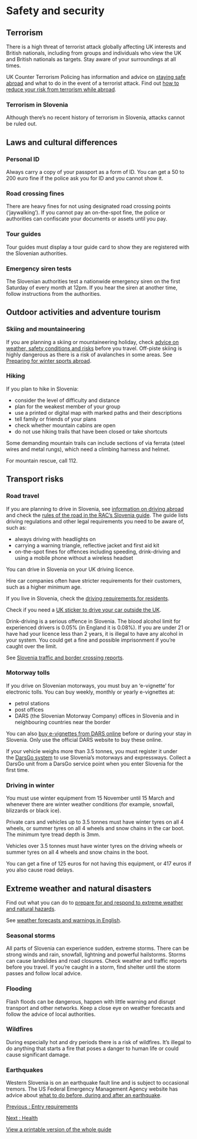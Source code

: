 # Safety and security

## Terrorism

There is a high threat of terrorist attack globally affecting UK interests and British nationals, including from groups and individuals who view the UK and British nationals as targets. Stay aware of your surroundings at all times.

UK Counter Terrorism Policing has information and advice on [staying safe abroad](https://www.counterterrorism.police.uk/safetyadvice/) and what to do in the event of a terrorist attack. Find out [how to reduce your risk from terrorism while abroad](https://www.gov.uk/guidance/reduce-your-risk-from-terrorism-while-abroad).

### Terrorism in Slovenia

Although there’s no recent history of terrorism in Slovenia, attacks cannot be ruled out.

## Laws and cultural differences

### Personal ID

Always carry a copy of your passport as a form of ID. You can get a 50 to 200 euro fine if the police ask you for ID and you cannot show it.

### Road crossing fines

There are heavy fines for not using designated road crossing points (‘jaywalking’). If you cannot pay an on-the-spot fine, the police or authorities can confiscate your documents or assets until you pay.

### Tour guides

Tour guides must display a tour guide card to show they are registered with the Slovenian authorities.

### Emergency siren tests

The Slovenian authorities test a nationwide emergency siren on the first Saturday of every month at 12pm. If you hear the siren at another time, follow instructions from the authorities.

## Outdoor activities and adventure tourism

### Skiing and mountaineering

If you are planning a skiing or mountaineering holiday, check [advice on weather, safety conditions and risks](https://slovenia-outdoor.com/en/) before you travel. Off-piste skiing is highly dangerous as there is a risk of avalanches in some areas. See [Preparing for winter sports abroad](https://www.gov.uk/guidance/winter-sports-stay-safe-on-the-slopes).

### Hiking

If you plan to hike in Slovenia:

* consider the level of difficulty and distance
* plan for the weakest member of your group
* use a printed or digital map with marked paths and their descriptions
* tell family or friends of your plans
* check whether mountain cabins are open
* do not use hiking trails that have been closed or take shortcuts

Some demanding mountain trails can include sections of via ferrata (steel wires and metal rungs), which need a climbing harness and helmet.

For mountain rescue, call 112.

## Transport risks

### Road travel

If you are planning to drive in Slovenia, see [information on driving abroad](https://www.gov.uk/driving-abroad) and check the [rules of the road in the RAC’s Slovenia guide](https://www.rac.co.uk/drive/travel/country/slovenia/). The guide lists driving regulations and other legal requirements you need to be aware of, such as:

* always driving with headlights on
* carrying a warning triangle, reflective jacket and first aid kit
* on-the-spot fines for offences including speeding, drink-driving and using a mobile phone without a wireless headset

You can drive in Slovenia on your UK driving licence.

Hire car companies often have stricter requirements for their customers, such as a higher minimum age.

If you live in Slovenia, check the [driving requirements for residents](https://www.gov.uk/guidance/living-in-slovenia#driving-in-slovenia).

Check if you need a [UK sticker to drive your car outside the UK](https://www.gov.uk/displaying-number-plates/flags-identifiers-and-stickers).

Drink-driving is a serious offence in Slovenia. The blood alcohol limit for experienced drivers is 0.05% (in England it is 0.08%). If you are under 21 or have had your licence less than 2 years, it is illegal to have any alcohol in your system. You could get a fine and possible imprisonment if you’re caught over the limit.

See [Slovenia traffic and border crossing reports](https://www.promet.si/en).

### Motorway tolls

If you drive on Slovenian motorways, you must buy an ‘e-vignette’ for electronic tolls. You can buy weekly, monthly or yearly e-vignettes at:

* petrol stations
* post offices
* DARS (the Slovenian Motorway Company) offices in Slovenia and in neighbouring countries near the border

You can also [buy e-vignettes from DARS online](https://www.dars.si/) before or during your stay in Slovenia. Only use the official DARS website to buy these online.

If your vehicle weighs more than 3.5 tonnes, you must register it under the [DarsGo system](https://www.darsgo.si/portal/en/home) to use Slovenia’s motorways and expressways. Collect a DarsGo unit from a DarsGo service point when you enter Slovenia for the first time.

### Driving in winter

You must use winter equipment from 15 November until 15 March and whenever there are winter weather conditions (for example, snowfall, blizzards or black ice).

Private cars and vehicles up to 3.5 tonnes must have winter tyres on all 4 wheels, or summer tyres on all 4 wheels and snow chains in the car boot. The minimum tyre tread depth is 3mm.

Vehicles over 3.5 tonnes must have winter tyres on the driving wheels or summer tyres on all 4 wheels and snow chains in the boot.

You can get a fine of 125 euros for not having this equipment, or 417 euros if you also cause road delays.

## Extreme weather and natural disasters

Find out what you can do to [prepare for and respond to extreme weather and natural hazards](https://www.gov.uk/guidance/tropical-cyclones).

See [weather forecasts and warnings in English](https://www.meteoalarm.org/en/live/?s=slovenia).

### Seasonal storms

All parts of Slovenia can experience sudden, extreme storms. There can be strong winds and rain, snowfall, lightning and powerful hailstorms. Storms can cause landslides and road closures. Check weather and traffic reports before you travel. If you’re caught in a storm, find shelter until the storm passes and follow local advice.

### Flooding

Flash floods can be dangerous, happen with little warning and disrupt transport and other networks. Keep a close eye on weather forecasts and follow the advice of local authorities.

### Wildfires

During especially hot and dry periods there is a risk of wildfires. It’s illegal to do anything that starts a fire that poses a danger to human life or could cause significant damage.

### Earthquakes

Western Slovenia is on an earthquake fault line and is subject to occasional tremors. The US Federal Emergency Management Agency website has advice about [what to do before, during and after an earthquake](https://www.ready.gov/earthquakes).

[Previous
:
Entry requirements](/foreign-travel-advice/slovenia/entry-requirements)

[Next
:
Health](/foreign-travel-advice/slovenia/health)

[View a printable version of the whole guide](/foreign-travel-advice/slovenia/print)